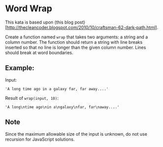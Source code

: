 # Word Wrap

This kata is based upon (this blog
post)[http://thecleancoder.blogspot.com/2010/10/craftsman-62-dark-path.html].

Create a function named `wrap` that takes two arguments: a string and a column
number. The function should return a string with line breaks inserted so that no
line is longer than the given column number. Lines should break at word
boundaries.

## Example:

Input:

```
'A long time ago in a galaxy far, far away....'
```

Result of `wrap(input, 10)`:

```
'A long\ntime ago\nin a\ngalaxy\nfar, far\naway....'
```

## Note

Since the maximum allowable size of the input is unknown, do not use recursion
for JavaScript solutions.
